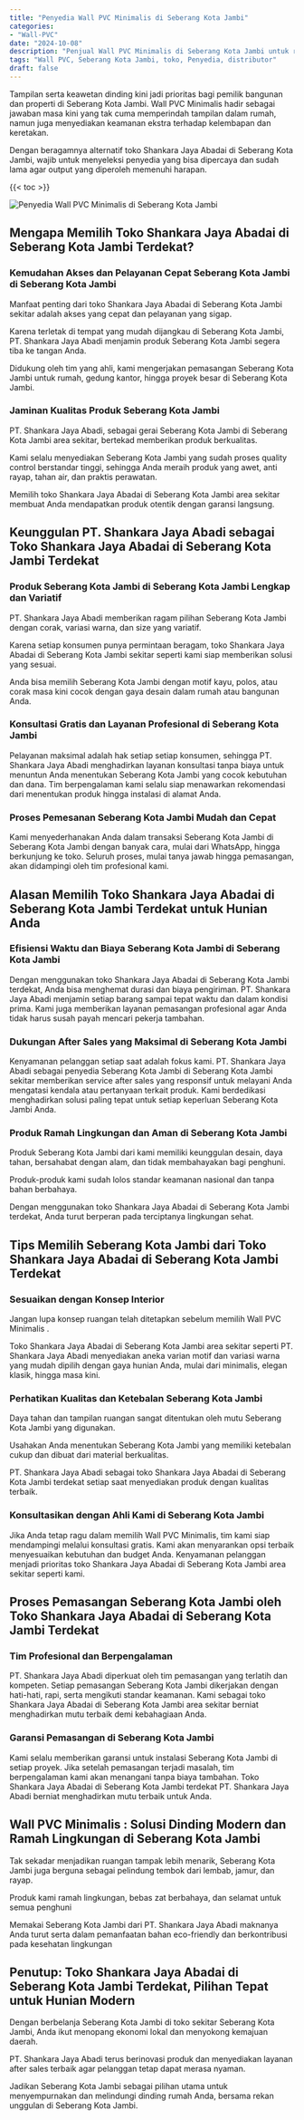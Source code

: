 ```yaml
---
title: "Penyedia Wall PVC Minimalis di Seberang Kota Jambi"
categories: 
- "Wall-PVC"
date: "2024-10-08"
description: "Penjual Wall PVC Minimalis di Seberang Kota Jambi untuk rumah, perkantoran, serta ritel. Produk berkualitas, pilihan motif, warna modern, dengan servis instalasi dikerjakan oleh teknisi ahli serta garansi resmi!|Servis penjualan Wall PVC Minimalis di Seberang Kota Jambi untuk kebutuhan hunian, office, maupun ritel, beserta material unggulan dan penempatan oleh tenaga ahli profesional serta jaminan resmi.|Alternatif Wall PVC Minimalis di Seberang Kota Jambi yang terpercaya bagi hunian, office, dan toko, bersama material berkualitas dan pemasangan oleh tim berpengalaman serta garansi resmi.|Penjualan Wall PVC Minimalis di Seberang Kota Jambi bagi hunian, kantor, serta ritel, beserta produk berkualitas dan pemasangan ditangani oleh teknisi profesional, disertai beserta garansi resmi.}"
tags: "Wall PVC, Seberang Kota Jambi, toko, Penyedia, distributor"
draft: false
---
```


Tampilan serta keawetan dinding kini jadi prioritas bagi pemilik bangunan dan properti di Seberang Kota Jambi.  Wall PVC Minimalis  hadir sebagai jawaban masa kini yang tak cuma memperindah tampilan dalam rumah, namun juga menyediakan keamanan ekstra terhadap kelembapan dan keretakan.

Dengan beragamnya alternatif toko Shankara Jaya Abadai di Seberang Kota Jambi, wajib untuk menyeleksi penyedia yang bisa dipercaya dan sudah lama agar output yang diperoleh memenuhi harapan.

{{< toc >}}

![Penyedia Wall PVC Minimalis di Seberang Kota Jambi](/images/Wall-PVC/Penyedia-Wall-PVC-Minimalis-di-Seberang-Kota-Jambi.png)


## Mengapa Memilih Toko Shankara Jaya Abadai di Seberang Kota Jambi Terdekat?

### Kemudahan Akses dan Pelayanan Cepat Seberang Kota Jambi di Seberang Kota Jambi

Manfaat penting dari toko Shankara Jaya Abadai di Seberang Kota Jambi sekitar adalah akses yang cepat dan pelayanan yang sigap.

Karena terletak di tempat yang mudah dijangkau di Seberang Kota Jambi, PT. Shankara Jaya Abadi menjamin produk Seberang Kota Jambi segera tiba ke tangan Anda.

Didukung oleh tim yang ahli, kami mengerjakan pemasangan Seberang Kota Jambi untuk rumah, gedung kantor, hingga proyek besar di Seberang Kota Jambi.

### Jaminan Kualitas Produk Seberang Kota Jambi

PT. Shankara Jaya Abadi, sebagai gerai Seberang Kota Jambi di Seberang Kota Jambi area sekitar, bertekad memberikan produk berkualitas.

Kami selalu menyediakan Seberang Kota Jambi yang sudah proses quality control berstandar tinggi, sehingga Anda meraih produk yang awet, anti rayap, tahan air, dan praktis perawatan.

Memilih toko Shankara Jaya Abadai di Seberang Kota Jambi area sekitar membuat Anda mendapatkan produk otentik dengan garansi langsung.

## Keunggulan PT. Shankara Jaya Abadi sebagai Toko Shankara Jaya Abadai di Seberang Kota Jambi Terdekat

### Produk Seberang Kota Jambi di Seberang Kota Jambi Lengkap dan Variatif

PT. Shankara Jaya Abadi memberikan ragam pilihan Seberang Kota Jambi dengan corak, variasi warna, dan size yang variatif.

Karena setiap konsumen punya permintaan beragam, toko Shankara Jaya Abadai di Seberang Kota Jambi sekitar seperti kami siap memberikan solusi yang sesuai.

Anda bisa memilih Seberang Kota Jambi dengan motif kayu, polos, atau corak masa kini cocok dengan gaya desain dalam rumah atau bangunan Anda.

### Konsultasi Gratis dan Layanan Profesional di Seberang Kota Jambi

Pelayanan maksimal adalah hak setiap setiap konsumen, sehingga PT. Shankara Jaya Abadi menghadirkan layanan konsultasi tanpa biaya untuk menuntun Anda menentukan Seberang Kota Jambi yang cocok kebutuhan dan dana. Tim berpengalaman kami selalu siap menawarkan rekomendasi dari menentukan produk hingga instalasi di alamat Anda.

### Proses Pemesanan Seberang Kota Jambi Mudah dan Cepat

Kami menyederhanakan Anda dalam transaksi Seberang Kota Jambi di Seberang Kota Jambi dengan banyak cara, mulai dari WhatsApp, hingga berkunjung ke toko. Seluruh proses, mulai tanya jawab hingga pemasangan, akan didampingi oleh tim profesional kami.

## Alasan Memilih Toko Shankara Jaya Abadai di Seberang Kota Jambi Terdekat untuk Hunian Anda

### Efisiensi Waktu dan Biaya Seberang Kota Jambi di Seberang Kota Jambi

Dengan menggunakan toko Shankara Jaya Abadai di Seberang Kota Jambi terdekat, Anda bisa menghemat durasi dan biaya pengiriman. PT. Shankara Jaya Abadi menjamin setiap barang sampai tepat waktu dan dalam kondisi prima. Kami juga memberikan layanan pemasangan profesional agar Anda tidak harus susah payah mencari pekerja tambahan.

### Dukungan After Sales yang Maksimal di Seberang Kota Jambi

Kenyamanan pelanggan setiap saat adalah fokus kami. PT. Shankara Jaya Abadi sebagai penyedia Seberang Kota Jambi di Seberang Kota Jambi sekitar memberikan service after sales yang responsif untuk melayani Anda mengatasi kendala atau pertanyaan terkait produk. Kami berdedikasi menghadirkan solusi paling tepat untuk setiap keperluan Seberang Kota Jambi Anda.

### Produk Ramah Lingkungan dan Aman di Seberang Kota Jambi

Produk Seberang Kota Jambi dari kami memiliki keunggulan desain, daya tahan, bersahabat dengan alam, dan tidak membahayakan bagi penghuni.

Produk-produk kami sudah lolos standar keamanan nasional dan tanpa bahan berbahaya.

Dengan menggunakan toko Shankara Jaya Abadai di Seberang Kota Jambi terdekat, Anda turut berperan pada terciptanya lingkungan sehat.

## Tips Memilih Seberang Kota Jambi dari Toko Shankara Jaya Abadai di Seberang Kota Jambi Terdekat

### Sesuaikan dengan Konsep Interior 

Jangan lupa konsep ruangan telah ditetapkan sebelum memilih  Wall PVC Minimalis .

Toko Shankara Jaya Abadai di Seberang Kota Jambi area sekitar seperti PT. Shankara Jaya Abadi menyediakan aneka varian motif dan variasi warna yang mudah dipilih dengan gaya hunian Anda, mulai dari minimalis, elegan klasik, hingga masa kini.

### Perhatikan Kualitas dan Ketebalan Seberang Kota Jambi

Daya tahan dan tampilan ruangan sangat ditentukan oleh mutu Seberang Kota Jambi yang digunakan.

Usahakan Anda menentukan Seberang Kota Jambi yang memiliki ketebalan cukup dan dibuat dari material berkualitas.

PT. Shankara Jaya Abadi sebagai toko Shankara Jaya Abadai di Seberang Kota Jambi terdekat setiap saat menyediakan produk dengan kualitas terbaik.

### Konsultasikan dengan Ahli Kami di Seberang Kota Jambi

Jika Anda tetap ragu dalam memilih Wall PVC Minimalis, tim kami siap mendampingi melalui konsultasi gratis. Kami akan menyarankan opsi terbaik menyesuaikan kebutuhan dan budget Anda. Kenyamanan pelanggan menjadi prioritas toko Shankara Jaya Abadai di Seberang Kota Jambi area sekitar seperti kami.

## Proses Pemasangan Seberang Kota Jambi oleh Toko Shankara Jaya Abadai di Seberang Kota Jambi Terdekat

### Tim Profesional dan Berpengalaman

PT. Shankara Jaya Abadi diperkuat oleh tim pemasangan yang terlatih dan kompeten. Setiap pemasangan Seberang Kota Jambi dikerjakan dengan hati-hati, rapi, serta mengikuti standar keamanan. Kami sebagai toko Shankara Jaya Abadai di Seberang Kota Jambi area sekitar berniat menghadirkan mutu terbaik demi kebahagiaan Anda.

### Garansi Pemasangan di Seberang Kota Jambi

Kami selalu memberikan garansi untuk instalasi Seberang Kota Jambi di setiap proyek. Jika setelah pemasangan terjadi masalah, tim berpengalaman kami akan menangani tanpa biaya tambahan. Toko Shankara Jaya Abadai di Seberang Kota Jambi terdekat PT. Shankara Jaya Abadi berniat menghadirkan mutu terbaik untuk Anda.

##  Wall PVC Minimalis : Solusi Dinding Modern dan Ramah Lingkungan di Seberang Kota Jambi

Tak sekadar menjadikan ruangan tampak lebih menarik, Seberang Kota Jambi juga berguna sebagai pelindung tembok dari lembab, jamur, dan rayap.

Produk kami ramah lingkungan, bebas zat berbahaya, dan selamat untuk semua penghuni

Memakai Seberang Kota Jambi dari PT. Shankara Jaya Abadi maknanya Anda turut serta dalam pemanfaatan bahan eco-friendly dan berkontribusi pada kesehatan lingkungan

## Penutup: Toko Shankara Jaya Abadai di Seberang Kota Jambi Terdekat, Pilihan Tepat untuk Hunian Modern

Dengan berbelanja Seberang Kota Jambi di toko sekitar Seberang Kota Jambi, Anda ikut menopang ekonomi lokal dan menyokong kemajuan daerah.

PT. Shankara Jaya Abadi terus berinovasi produk dan menyediakan layanan after sales terbaik agar pelanggan tetap dapat merasa nyaman.

Jadikan Seberang Kota Jambi sebagai pilihan utama untuk menyempurnakan dan melindungi dinding rumah Anda, bersama rekan unggulan di Seberang Kota Jambi.